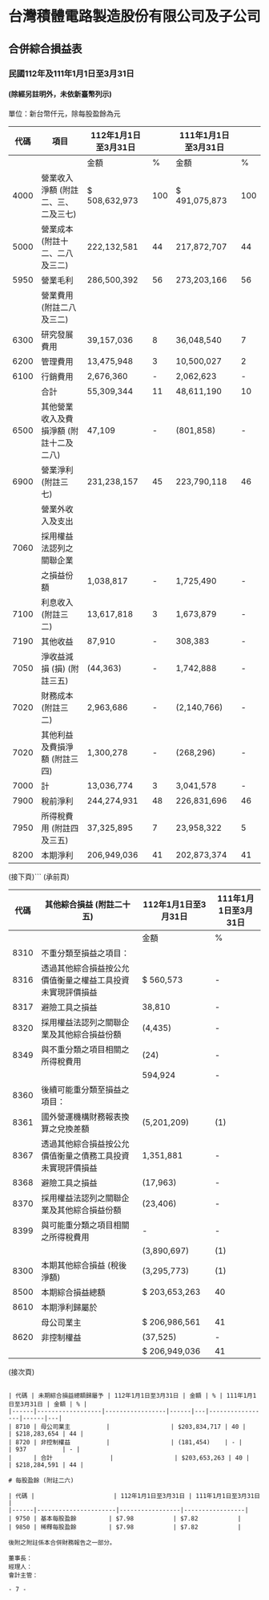 # 台灣積體電路製造股份有限公司及子公司  
## 合併綜合損益表  
### 民國112年及111年1月1日至3月31日  
#### (除經另註明外，未依新臺幣列示)  

單位：新台幣仟元，除每股盈餘為元  

| 代碼 | 項目 | 112年1月1日至3月31日 | | 111年1月1日至3月31日 | |
|------|------|----------------------|---|----------------------|---|
|      |      | 金額                 | % | 金額                 | % |
| 4000 | 營業收入淨額 (附註二、三、二及三七) | $ 508,632,973 | 100 | $ 491,075,873 | 100 |
| 5000 | 營業成本 (附註十二、二八及三二) | 222,132,581 | 44 | 217,872,707 | 44 |
| 5950 | 營業毛利 | 286,500,392 | 56 | 273,203,166 | 56 |
|      | 營業費用 (附註二八及三二) | | | | |
| 6300 | 研究發展費用 | 39,157,036 | 8 | 36,048,540 | 7 |
| 6200 | 管理費用 | 13,475,948 | 3 | 10,500,027 | 2 |
| 6100 | 行銷費用 | 2,676,360 | - | 2,062,623 | - |
|      | 合計 | 55,309,344 | 11 | 48,611,190 | 10 |
| 6500 | 其他營業收入及費損淨額 (附註十二及二八) | 47,109 | - | (801,858) | - |
| 6900 | 營業淨利 (附註三七) | 231,238,157 | 45 | 223,790,118 | 46 |
|      | 營業外收入及支出 | | | | |
| 7060 | 採用權益法認列之關聯企業 | | | | |
|      | 之損益份額 | 1,038,817 | - | 1,725,490 | - |
| 7100 | 利息收入 (附註三二) | 13,617,818 | 3 | 1,673,879 | - |
| 7190 | 其他收益 | 87,910 | - | 308,383 | - |
| 7050 | 淨收益減損 (損) (附註三五) | (44,363) | - | 1,742,888 | - |
| 7020 | 財務成本 (附註三二) | 2,963,686 | - | (2,140,766) | - |
| 7020 | 其他利益及費損淨額 (附註三四) | 1,300,278 | - | (268,296) | - |
| 7000 | 計 | 13,036,774 | 3 | 3,041,578 | - |
| 7900 | 稅前淨利 | 244,274,931 | 48 | 226,831,696 | 46 |
| 7950 | 所得稅費用 (附註四及三五) | 37,325,895 | 7 | 23,958,322 | 5 |
| 8200 | 本期淨利 | 206,949,036 | 41 | 202,873,374 | 41 |

(接下頁)```
(承前頁)

| 代碼 | 其他綜合損益 (附註二十五) | 112年1月1日至3月31日 | 111年1月1日至3月31日 |
|------|--------------------------|----------------------|----------------------|
|      |                          | 金額     | %         | 金額     | %         |
| 8310 | 不重分類至損益之項目：   |          |           |          |           |
| 8316 | 透過其他綜合損益按公允價值衡量之權益工具投資未實現評價損益 | $ 560,573 | -         | $ 315,959 | -         |
| 8317 | 避險工具之損益           | 38,810   | -         | -        | -         |
| 8320 | 採用權益法認列之關聯企業及其他綜合損益份額 | (4,435)  | -         | 43,839   | -         |
| 8349 | 與不重分類之項目相關之所得稅費用 | (24)     | -         | (15)     | -         |
|      |                          | 594,924  | -         | 359,783  | -         |
| 8360 | 後續可能重分類至損益之項目： |          |           |          |           |
| 8361 | 國外營運機構財務報表換算之兌換差額 | (5,201,209) | (1)       | 19,345,591 | 4         |
| 8367 | 透過其他綜合損益按公允價值衡量之債務工具投資未實現評價損益 | 1,351,881 | -         | (5,105,144) | (1)       |
| 8368 | 避險工具之損益           | (17,963) | -         | 693,828  | -         |
| 8370 | 採用權益法認列之關聯企業及其他綜合損益份額 | (23,406) | -         | 164,459  | -         |
| 8399 | 與可能重分類之項目相關之所得稅費用 | -        | -         | (47,300) | -         |
|      |                          | (3,890,697) | (1)     | 15,051,434 | 3         |
| 8300 | 本期其他綜合損益 (稅後淨額) | (3,295,773) | (1)     | 15,411,217 | 3         |
| 8500 | 本期綜合損益總額         | $ 203,653,263 | 40    | $ 218,284,591 | 44    |
| 8610 | 本期淨利歸屬於           |          |           |          |           |
|      | 母公司業主               | $ 206,986,561 | 41    | $ 202,732,975 | 41    |
| 8620 | 非控制權益               | (37,525) | -         | 140,399  | -         |
|      |                          | $ 206,949,036 | 41    | $ 202,873,374 | 41    |

(接次頁)
```# (承前頁)

| 代碼 | 未期綜合損益總額歸屬予 | 112年1月1日至3月31日 | 金額 | % | 111年1月1日至3月31日 | 金額 | % |
|------|------------------|-----------------|------|---|-----------------|------|---|
| 8710 | 母公司業主          |                 | $203,834,717 | 40 |                 | $218,283,654 | 44 |
| 8720 | 非控制權益          |                 | (181,454)    | - |                 | 937          | - |
|      | 合計                |                 | $203,653,263 | 40 |                 | $218,284,591 | 44 |

# 每股盈餘 (附註二六)

| 代碼 |                      | 112年1月1日至3月31日 | 111年1月1日至3月31日 |
|------|----------------------|-----------------|-----------------|
| 9750 | 基本每股盈餘         | $7.98           | $7.82           |
| 9850 | 稀釋每股盈餘         | $7.98           | $7.82           |

後附之附註係本合併財務報告之一部分。

董事長：  
經理人：  
會計主管：  

- 7 -